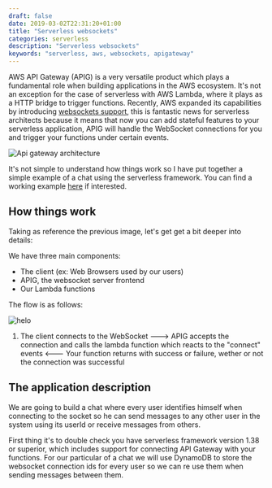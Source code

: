 ```yaml
--- 
draft: false
date: 2019-03-02T22:31:20+01:00
title: "Serverless websockets"
categories: serverless
description: "Serverless websockets"
keywords: "serverless, aws, websockets, apigateway"
---
```


AWS API Gateway (APIG) is a very versatile product which plays a fundamental role when building applications in the AWS ecosystem. It's not an exception for the case of serverless with AWS Lambda, where it plays as a HTTP bridge to trigger functions. Recently, AWS expanded its capabilities by introducing [websockets support](https://aws.amazon.com/blogs/compute/announcing-websocket-apis-in-amazon-api-gateway/), this is fantastic news for serverless architects because it means that now you can add stateful features to your serverless application, APIG will handle the WebSocket connections for you and trigger your functions under certain events.

![Api gateway architecture](/images/websockets-architecture-apigw.png)

It's not simple to understand how things work so I have put together a simple example of a chat using the serverless framework. You can find a working example [here](https://github.com/ccverak/serverless-websockets-demo) if interested.

## How things work

Taking as reference the previous image, let's get get a bit deeper into details:

We have three main components:
- The client (ex: Web Browsers used by our users)
- APIG, the websocket server frontend
- Our Lambda functions

The flow is as follows:

![helo](/images/Websockets-flow-diagram.png)

1) The client connects to the WebSocket
   ---> APIG accepts the connection and calls the lambda function which reacts to the "connect" events
   <--- Your function returns with success or failure, wether or not the connection was successful 

## The application description

We are going to build a chat where every user identifies himself when connecting to the socket so he can send messages to any other user in the system using its userId or receive messages from others.

First thing it's to double check you have serverless framework version 1.38 or superior, which includes support for connecting API Gateway with your functions. For our particular of a chat we will use DynamoDB to store the websocket connection ids for every user so we can re use them when sending messages between them.

